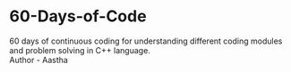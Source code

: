# 60-Days-of-Code
60 days of continuous coding for understanding different coding modules and problem solving in C++ language.
<br>
Author - Aastha
